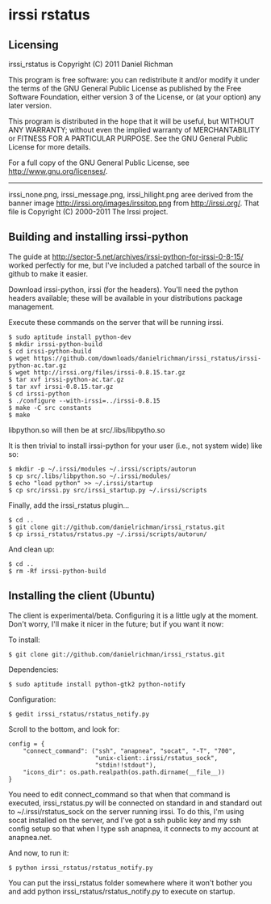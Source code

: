 irssi rstatus
=============

Licensing
---------

irssi_rstatus is Copyright (C) 2011  Daniel Richman

This program is free software: you can redistribute it and/or modify
it under the terms of the GNU General Public License as published by
the Free Software Foundation, either version 3 of the License, or
(at your option) any later version.

This program is distributed in the hope that it will be useful,
but WITHOUT ANY WARRANTY; without even the implied warranty of
MERCHANTABILITY or FITNESS FOR A PARTICULAR PURPOSE.  See the
GNU General Public License for more details.

For a full copy of the GNU General Public License, 
see <http://www.gnu.org/licenses/>.

---

irssi_none.png, irssi_message.png, irssi_hilight.png aree derived from the
banner image http://irssi.org/images/irssitop.png from http://irssi.org/.
That file is Copyright (C) 2000-2011 The Irssi project.

Building and installing irssi-python
------------------------------------

The guide at http://sector-5.net/archives/irssi-python-for-irssi-0-8-15/ worked
perfectly for me, but I've included a patched tarball of the source in github
to make it easier.

Download irssi-python, irssi (for the headers). You'll need the python headers
available; these will be available in your distributions package management.

Execute these commands on the server that will be running irssi.

    $ sudo aptitude install python-dev
    $ mkdir irssi-python-build
    $ cd irssi-python-build
    $ wget https://github.com/downloads/danielrichman/irssi_rstatus/irssi-python-ac.tar.gz
    $ wget http://irssi.org/files/irssi-0.8.15.tar.gz
    $ tar xvf irssi-python-ac.tar.gz
    $ tar xvf irssi-0.8.15.tar.gz
    $ cd irssi-python
    $ ./configure --with-irssi=../irssi-0.8.15
    $ make -C src constants
    $ make

libpython.so will then be at src/.libs/libpytho.so

It is then trivial to install irssi-python for your user (i.e., not system
wide) like so:

    $ mkdir -p ~/.irssi/modules ~/.irssi/scripts/autorun
    $ cp src/.libs/libpython.so ~/.irssi/modules/
    $ echo "load python" >> ~/.irssi/startup
    $ cp src/irssi.py src/irssi_startup.py ~/.irssi/scripts

Finally, add the irssi_rstatus plugin...

    $ cd ..
    $ git clone git://github.com/danielrichman/irssi_rstatus.git
    $ cp irssi_rstatus/rstatus.py ~/.irssi/scripts/autorun/

And clean up:

    $ cd ..
    $ rm -Rf irssi-python-build

Installing the client (Ubuntu)
------------------------------

The client is experimental/beta. Configuring it is a little ugly at the
moment. Don't worry, I'll make it nicer in the future; but if you want it now:

To install:

    $ git clone git://github.com/danielrichman/irssi_rstatus.git

Dependencies:

    $ sudo aptitude install python-gtk2 python-notify

Configuration:

    $ gedit irssi_rstatus/rstatus_notify.py

Scroll to the bottom, and look for:

    config = {
        "connect_command": ("ssh", "anapnea", "socat", "-T", "700",
                            "unix-client:.irssi/rstatus_sock",
                            "stdin!!stdout"),
        "icons_dir": os.path.realpath(os.path.dirname(__file__))
    }

You need to edit connect_command so that when that command is executed,
irssi_rstatus.py will be connected on standard in and standard out
to ~/.irssi/rstatus_sock on the server running irssi. To do this, I'm
using socat installed on the server, and I've got a ssh public key and
my ssh config setup so that when I type ssh anapnea, it connects to
my account at anapnea.net.

And now, to run it:

    $ python irssi_rstatus/rstatus_notify.py

You can put the irssi_rstatus folder somewhere where it won't bother you and
add python irssi_rstatus/rstatus_notify.py to execute on startup.
